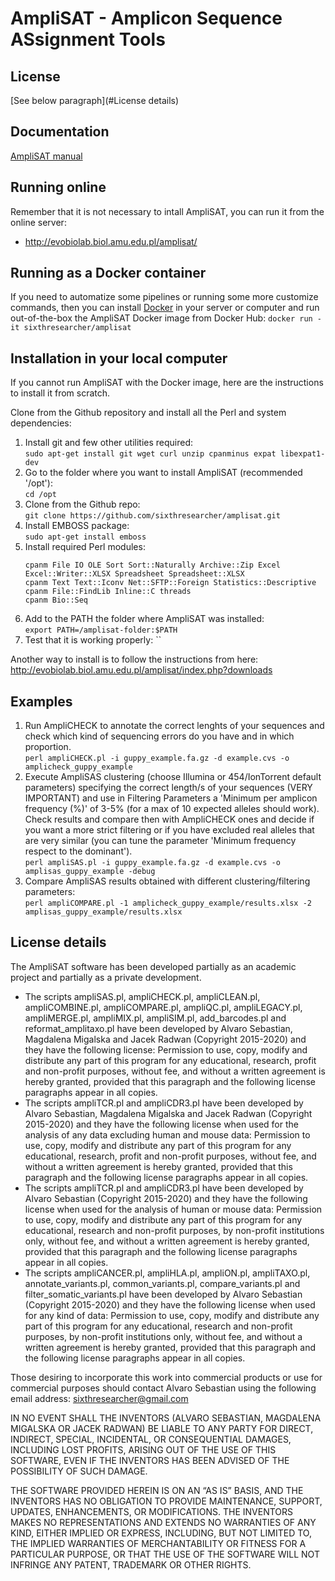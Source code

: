 
# AmpliSAT - Amplicon Sequence ASsignment Tools

## License

[See below paragraph](#License details)

## Documentation

[AmpliSAT manual](docs/amplisas_manual.pdf)

## Running online

Remember that it is not necessary to intall AmpliSAT, you can run it from the online server:
- http://evobiolab.biol.amu.edu.pl/amplisat/

## Running as a Docker container

If you need to automatize some pipelines or running some more customize commands,
then you can install [Docker](https://docs.docker.com/install/) in your server or computer
and run out-of-the-box the AmpliSAT Docker image from Docker Hub:
 `docker run -it sixthresearcher/amplisat`

## Installation in your local computer
If you cannot run AmpliSAT with the Docker image, here are the instructions to install it from scratch.

Clone from the Github repository and install all the Perl and system dependencies:
1. Install git and few other utilities required:<br>
   `sudo apt-get install git wget curl unzip cpanminus expat libexpat1-dev`
2. Go to the folder where you want to install AmpliSAT (recommended '/opt'):<br>
   `cd /opt`
3. Clone from the Github repo:<br>
   `git clone https://github.com/sixthresearcher/amplisat.git`
4. Install EMBOSS package:<br>
   `sudo apt-get install emboss`
5. Install required Perl modules:<br>
   ```
   cpanm File IO OLE Sort Sort::Naturally Archive::Zip Excel Excel::Writer::XLSX Spreadsheet Spreadsheet::XLSX
   cpanm Text Text::Iconv Net::SFTP::Foreign Statistics::Descriptive
   cpanm File::FindLib Inline::C threads
   cpanm Bio::Seq
   ```
6. Add to the PATH the folder where AmpliSAT was installed:<br>
   `export PATH=/amplisat-folder:$PATH`
7. Test that it is working properly:
   ``

Another way to install is to follow the instructions from here: http://evobiolab.biol.amu.edu.pl/amplisat/index.php?downloads

## Examples

1. Run AmpliCHECK to annotate the correct lenghts of your sequences and check which kind of sequencing errors do you have and in which proportion.<br>
   `perl ampliCHECK.pl -i guppy_example.fa.gz -d example.cvs -o amplicheck_guppy_example`
2. Execute AmpliSAS clustering (choose Illumina or 454/IonTorrent default parameters) specifying the correct length/s of your sequences (VERY IMPORTANT) and use in Filtering Parameters a 'Minimum per amplicon frequency (%)' of 3-5% (for a max of 10 expected alleles should work). Check results and compare then with AmpliCHECK ones and decide if you want a more strict filtering or if you have excluded real alleles that are very similar (you can tune the parameter 'Minimum frequency respect to the dominant').<br>
   `perl ampliSAS.pl -i guppy_example.fa.gz -d example.cvs -o amplisas_guppy_example -debug `
3. Compare AmpliSAS results obtained with different clustering/filtering parameters:<br>
   `perl ampliCOMPARE.pl -1 amplicheck_guppy_example/results.xlsx -2 amplisas_guppy_example/results.xlsx`

## License details

The AmpliSAT software has been developed partially as an academic project and partially as a private development.

- The scripts ampliSAS.pl, ampliCHECK.pl, ampliCLEAN.pl, ampliCOMBINE.pl, ampliCOMPARE.pl, ampliQC.pl, ampliLEGACY.pl,
ampliMERGE.pl, ampliMIX.pl, ampliSIM.pl, add_barcodes.pl and reformat_amplitaxo.pl have been developed
by Alvaro Sebastian, Magdalena Migalska and Jacek Radwan (Copyright 2015-2020) and they have the following license:
  Permission to use, copy, modify and distribute any part of this program for any educational, research, profit and non-profit purposes,
  without fee, and without a written agreement is hereby granted, provided that this paragraph and the following license paragraphs appear in all copies.
- The scripts ampliTCR.pl and ampliCDR3.pl have been developed
by Alvaro Sebastian, Magdalena Migalska and Jacek Radwan (Copyright 2015-2020) and they have the following license when used for the analysis of any data excluding human and mouse data:
  Permission to use, copy, modify and distribute any part of this program for any educational, research, profit and non-profit purposes,
  without fee, and without a written agreement is hereby granted, provided that this paragraph and the following license paragraphs appear in all copies.
- The scripts ampliTCR.pl and ampliCDR3.pl have been developed
by Alvaro Sebastian (Copyright 2015-2020) and they have the following license when used for the analysis of human or mouse data:
  Permission to use, copy, modify and distribute any part of this program for any educational, research and non-profit purposes, by non-profit institutions only,
  without fee, and without a written agreement is hereby granted, provided that this paragraph and the following license paragraphs appear in all copies.
- The scripts ampliCANCER.pl, ampliHLA.pl, ampliON.pl, ampliTAXO.pl, annotate_variants.pl, common_variants.pl, compare_variants.pl and filter_somatic_variants.pl have been developed
by Alvaro Sebastian (Copyright 2015-2020) and they have the following license when used for any kind of data:
  Permission to use, copy, modify and distribute any part of this program for any educational, research and non-profit purposes, by non-profit institutions only,
  without fee, and without a written agreement is hereby granted, provided that this paragraph and the following license paragraphs appear in all copies.

Those desiring to incorporate this work into commercial products or use for commercial purposes should contact Alvaro Sebastian using the following email address: sixthresearcher@gmail.com

IN NO EVENT SHALL THE INVENTORS (ALVARO SEBASTIAN, MAGDALENA MIGALSKA OR JACEK RADWAN) BE LIABLE TO ANY PARTY FOR DIRECT, INDIRECT, SPECIAL, INCIDENTAL, OR CONSEQUENTIAL DAMAGES, INCLUDING LOST PROFITS, ARISING OUT OF THE USE OF THIS SOFTWARE, EVEN IF THE INVENTORS HAS BEEN ADVISED OF THE POSSIBILITY OF SUCH DAMAGE.

THE SOFTWARE PROVIDED HEREIN IS ON AN “AS IS” BASIS, AND THE INVENTORS HAS NO OBLIGATION TO PROVIDE MAINTENANCE, SUPPORT, UPDATES, ENHANCEMENTS, OR MODIFICATIONS. THE INVENTORS MAKES NO REPRESENTATIONS AND EXTENDS NO WARRANTIES OF ANY KIND, EITHER IMPLIED OR EXPRESS, INCLUDING, BUT NOT LIMITED TO, THE IMPLIED WARRANTIES OF MERCHANTABILITY OR FITNESS FOR A PARTICULAR PURPOSE, OR THAT THE USE OF THE SOFTWARE WILL NOT INFRINGE ANY PATENT, TRADEMARK OR OTHER RIGHTS.
